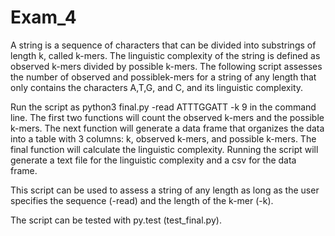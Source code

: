 # Exam_4
A string is a sequence of characters that can be divided into substrings of length k, called k-mers. The linguistic complexity of the string is defined as observed k-mers divided by possible k-mers.  The following script assesses the number of observed and possiblek-mers for a string of any length that only contains the characters A,T,G, and C, and its linguistic complexity. 

Run the script as python3 final.py -read ATTTGGATT -k 9 in the command line. The first two functions will count the observed k-mers and the possible k-mers. The next function will generate a data frame that organizes the data into a table with 3 columns: k, observed k-mers, and possible k-mers. The final function will calculate the linguistic complexity. Running the script will generate a text file for the linguistic complexity and a csv for the data frame. 

This script can be used to assess a string of any length as long as the user specifies the sequence (-read) and the length of the k-mer (-k). 

The script can be tested with py.test (test_final.py).

